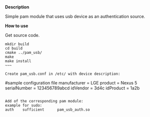 **Description**

Simple pam module that uses usb device as an authentication source.

**How to use**

Get source code.

~~~~
mkdir build
cd build
cmake ../pam_usb/
make
make install
~~~

Create pam_usb.conf in /etc/ with device description:

~~~~
#sample configuration file
manufacturer = LGE
product = Nexus 5
serialNumber = 123456789abcd
idVendor = 3d4c
idProduct = 1a2b
~~~~

Add of the corresponding pam module:
example for sudo:
auth    sufficient      pam_usb_auth.so

